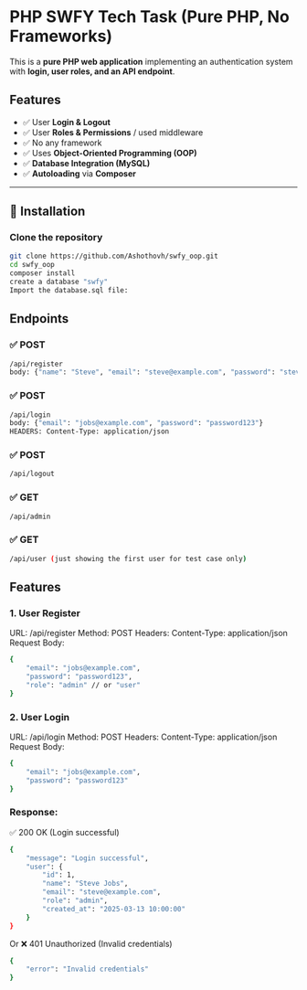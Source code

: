 # PHP SWFY Tech Task (Pure PHP, No Frameworks)

This is a **pure PHP web application** implementing an authentication system with **login, user roles, and an API endpoint**.

## Features
- ✅ User **Login & Logout**
- ✅ User **Roles & Permissions** / used middleware
- ✅ No any framework
- ✅ Uses **Object-Oriented Programming (OOP)** 
- ✅ **Database Integration (MySQL)**
- ✅ **Autoloading** via **Composer**

---

## 📂 Installation

### Clone the repository
```bash
git clone https://github.com/Ashothovh/swfy_oop.git
cd swfy_oop
composer install
create a database "swfy"
Import the database.sql file:
```
## Endpoints
### ✅ POST 
```bash 
/api/register
body: {"name": "Steve", "email": "steve@example.com", "password": "steve123!"}
```
### ✅ POST 
```bash
/api/login     
body: {"email": "jobs@example.com", "password": "password123"}
HEADERS: Content-Type: application/json
```
### ✅ POST 
```bash 
/api/logout
``` 
### ✅ GET 
```bash 
/api/admin
```       
### ✅ GET 
```bash
/api/user (just showing the first user for test case only)
```       

## Features
### 1. **User Register**
URL: /api/register
Method: POST
Headers: Content-Type: application/json
Request Body:
```bash
{
    "email": "jobs@example.com",
    "password": "password123",
    "role": "admin" // or "user"
}
```

### 2. **User Login**
URL: /api/login
Method: POST
Headers: Content-Type: application/json
Request Body:
```bash
{
    "email": "jobs@example.com",
    "password": "password123"
}
```
### Response:
✅ 200 OK (Login successful)
```bash
{
    "message": "Login successful",
    "user": {
        "id": 1,
        "name": "Steve Jobs",
        "email": "steve@example.com",
        "role": "admin",
        "created_at": "2025-03-13 10:00:00"
    }
}
```
Or
❌ 401 Unauthorized (Invalid credentials)
```bash
{
    "error": "Invalid credentials"
}
```



